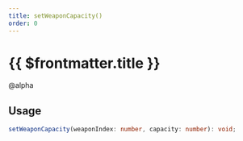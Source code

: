 ```yaml
---
title: setWeaponCapacity()
order: 0
---
```


# {{ $frontmatter.title }}

@alpha 

## Usage

```ts
setWeaponCapacity(weaponIndex: number, capacity: number): void;
```
